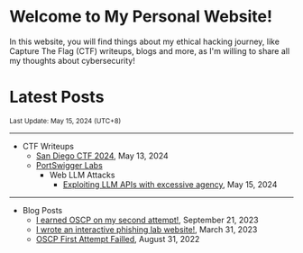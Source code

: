 # Welcome to My Personal Website!

In this website, you will find things about my ethical hacking journey, like Capture The Flag (CTF) writeups, blogs and more, as I'm willing to share all my thoughts about cybersecurity!

# Latest Posts

<span class="page_information"><small>Last Update: May 15, 2024 (UTC+8)</small></span>

* * *
- CTF Writeups
    - [San Diego CTF 2024](https://siunam321.github.io/ctf/San-Diego-CTF-2024/), May 13, 2024
    - [PortSwigger Labs](https://siunam321.github.io/ctf/#portswigger-labs)
        - Web LLM Attacks
            - [Exploiting LLM APIs with excessive agency](https://siunam321.github.io/ctf/portswigger-labs/web-llm-attacks/llm-1), May 15, 2024

* * *
- Blog Posts
    - [I earned OSCP on my second attempt!](https://siunam321.github.io/blog/2023-09-21-I-earned-OSCP-on-my-second-attempt), September 21, 2023
    - [I wrote an interactive phishing lab website!](https://siunam321.github.io/blog/2023-03-31-I-wrote-an-interactive-phishing-lab-website), March 31, 2023
    - [OSCP First Attempt Failled](https://siunam321.github.io/blog/2022-08-31-OSCP-First-Attempt-Failled), August 31, 2022